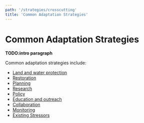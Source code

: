 ```yaml
---
path: '/strategies/crosscutting'
title: 'Common Adaptation Strategies'
---
```


# Common Adaptation Strategies

**TODO:intro paragraph**

Common adaptation strategies include:

- [Land and water protection](/strategies/crosscutting/protection)
- [Restoration](/strategies/crosscutting/restoration)
- [Planning](/strategies/crosscutting/planning)
- [Research](/strategies/crosscutting/research)
- [Policy](/strategies/crosscutting/policy)
- [Education and outreach](/strategies/crosscutting/education)
- [Collaboration](/strategies/crosscutting/collaboration)
- [Monitoring](/strategies/crosscutting/monitoring)
- [Existing Stressors](/strategies/crosscutting/existing)

